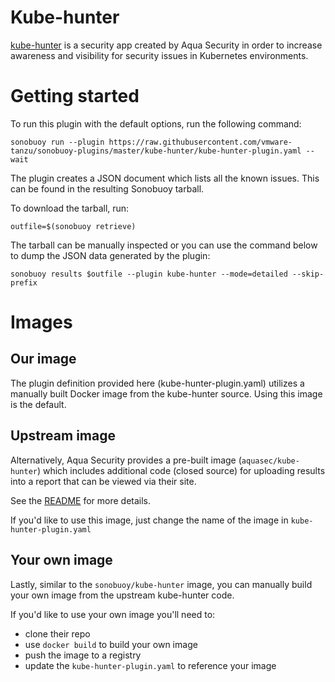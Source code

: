 # Kube-hunter

[kube-hunter](https://github.com/aquasecurity/kube-hunter) is a security app created by Aqua Security in order to increase awareness and visibility for security issues in Kubernetes environments.

# Getting started

To run this plugin with the default options, run the following command:

```
sonobuoy run --plugin https://raw.githubusercontent.com/vmware-tanzu/sonobuoy-plugins/master/kube-hunter/kube-hunter-plugin.yaml --wait
```

The plugin creates a JSON document which lists all the known issues. This can be found in the resulting Sonobuoy tarball.

To download the tarball, run:

```
outfile=$(sonobuoy retrieve)
```

The tarball can be manually inspected or you can use the command below to dump the JSON data generated by the plugin:

```
sonobuoy results $outfile --plugin kube-hunter --mode=detailed --skip-prefix
```

# Images

## Our image

The plugin definition provided here (kube-hunter-plugin.yaml) utilizes a manually built Docker image from the kube-hunter source. Using this image is the default.

## Upstream image

Alternatively, Aqua Security provides a pre-built image (`aquasec/kube-hunter`) which includes additional code (closed source) for uploading results into a report that can be viewed via their site.

See the [README](https://github.com/aquasecurity/kube-hunter#container) for more details.

If you'd like to use this image, just change the name of the image in `kube-hunter-plugin.yaml`

## Your own image

Lastly, similar to the `sonobuoy/kube-hunter` image, you can manually build your own image from the upstream kube-hunter code.

If you'd like to use your own image you'll need to:

 - clone their repo
 - use `docker build` to build your own image
 - push the image to a registry
 - update the `kube-hunter-plugin.yaml` to reference your image
